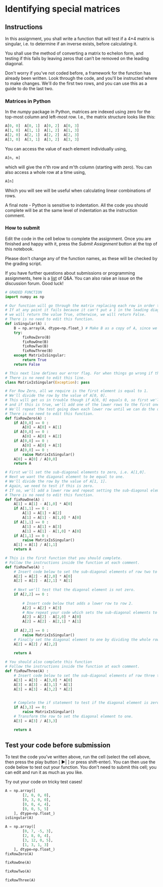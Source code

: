 # Identifying special matrices
## Instructions
In this assignment, you shall write a function that will test if a 4×4 matrix is singular, i.e. to determine if an inverse exists, before calculating it.

You shall use the method of converting a matrix to echelon form, and testing if this fails by leaving zeros that can’t be removed on the leading diagonal.

Don't worry if you've not coded before, a framework for the function has already been written.
Look through the code, and you'll be instructed where to make changes.
We'll do the first two rows, and you can use this as a guide to do the last two.

### Matrices in Python
In the *numpy* package in Python, matrices are indexed using zero for the top-most column and left-most row.
I.e., the matrix structure looks like this:
```python
A[0, 0]  A[0, 1]  A[0, 2]  A[0, 3]
A[1, 0]  A[1, 1]  A[1, 2]  A[1, 3]
A[2, 0]  A[2, 1]  A[2, 2]  A[2, 3]
A[3, 0]  A[3, 1]  A[3, 2]  A[3, 3]
```
You can access the value of each element individually using,
```python
A[n, m]
```
which will give the n'th row and m'th column (starting with zero).
You can also access a whole row at a time using,
```python
A[n]
```
Which you will see will be useful when calculating linear combinations of rows.

A final note - Python is sensitive to indentation.
All the code you should complete will be at the same level of indentation as the instruction comment.

### How to submit
Edit the code in the cell below to complete the assignment.
Once you are finished and happy with it, press the *Submit Assignment* button at the top of this notebook.

Please don't change any of the function names, as these will be checked by the grading script.

If you have further questions about submissions or programming assignments, here is a [list](https://www.coursera.org/learn/linear-algebra-machine-learning/discussions/weeks/1/threads/jB4klkn5EeibtBIQyzFmQg) of Q&A. You can also raise an issue on the discussion forum. Good luck!

```python
# GRADED FUNCTION
import numpy as np

# Our function will go through the matrix replacing each row in order turning it into echelon form.
# If at any point it fails because it can't put a 1 in the leading diagonal,
# we will return the value True, otherwise, we will return False.
# There is no need to edit this function.
def isSingular(A) :
    B = np.array(A, dtype=np.float_) # Make B as a copy of A, since we're going to alter it's values.
    try:
        fixRowZero(B)
        fixRowOne(B)
        fixRowTwo(B)
        fixRowThree(B)
    except MatrixIsSingular:
        return True
    return False

# This next line defines our error flag. For when things go wrong if the matrix is singular.
# There is no need to edit this line.
class MatrixIsSingular(Exception): pass

# For Row Zero, all we require is the first element is equal to 1.
# We'll divide the row by the value of A[0, 0].
# This will get us in trouble though if A[0, 0] equals 0, so first we'll test for that,
# and if this is true, we'll add one of the lower rows to the first one before the division.
# We'll repeat the test going down each lower row until we can do the division.
# There is no need to edit this function.
def fixRowZero(A) :
    if A[0,0] == 0 :
        A[0] = A[0] + A[1]
    if A[0,0] == 0 :
        A[0] = A[0] + A[2]
    if A[0,0] == 0 :
        A[0] = A[0] + A[3]
    if A[0,0] == 0 :
        raise MatrixIsSingular()
    A[0] = A[0] / A[0,0]
    return A

# First we'll set the sub-diagonal elements to zero, i.e. A[1,0].
# Next we want the diagonal element to be equal to one.
# We'll divide the row by the value of A[1, 1].
# Again, we need to test if this is zero.
# If so, we'll add a lower row and repeat setting the sub-diagonal elements to zero.
# There is no need to edit this function.
def fixRowOne(A) :
    A[1] = A[1] - A[1,0] * A[0]
    if A[1,1] == 0 :
        A[1] = A[1] + A[2]
        A[1] = A[1] - A[1,0] * A[0]
    if A[1,1] == 0 :
        A[1] = A[1] + A[3]
        A[1] = A[1] - A[1,0] * A[0]
    if A[1,1] == 0 :
        raise MatrixIsSingular()
    A[1] = A[1] / A[1,1]
    return A

# This is the first function that you should complete.
# Follow the instructions inside the function at each comment.
def fixRowTwo(A) :
    # Insert code below to set the sub-diagonal elements of row two to zero (there are two of them).
    A[2] = A[2] - A[2,0] * A[0]
    A[2] = A[2] - A[2,1] * A[1]
    
    # Next we'll test that the diagonal element is not zero.
    if A[2,2] == 0 :
        
        # Insert code below that adds a lower row to row 2.
        A[2] = A[2] + A[3]
        # Now repeat your code which sets the sub-diagonal elements to zero.
        A[2] = A[2] - A[2,0] * A[0]
        A[2] = A[2] - A[2,1] * A[1]
        
    if A[2,2] == 0 :
        raise MatrixIsSingular()
    # Finally set the diagonal element to one by dividing the whole row by that element.
    A[2] = A[2] / A[2,2]
    
    return A

# You should also complete this function
# Follow the instructions inside the function at each comment.
def fixRowThree(A) :
    # Insert code below to set the sub-diagonal elements of row three to zero.
    A[3] = A[3] - A[3,0] * A[0]
    A[3] = A[3] - A[3,1] * A[1]
    A[3] = A[3] - A[3,2] * A[2]
    
    
    # Complete the if statement to test if the diagonal element is zero.
    if A[3,3] == 0:
        raise MatrixIsSingular()
    # Transform the row to set the diagonal element to one.
    A[3] = A[3] / A[3,3]
    
    return A
```

## Test your code before submission
To test the code you've written above, run the cell (select the cell above, then press the play button [ ▶| ] or press shift-enter).
You can then use the code below to test out your function.
You don't need to submit this cell; you can edit and run it as much as you like.

Try out your code on tricky test cases!

```python
A = np.array([
        [2, 0, 0, 0],
        [0, 3, 0, 0],
        [0, 0, 4, 4],
        [0, 0, 5, 5]
    ], dtype=np.float_)
isSingular(A)
```

```python
A = np.array([
        [0, 7, -5, 3],
        [2, 8, 0, 4],
        [3, 12, 0, 5],
        [1, 3, 1, 3]
    ], dtype=np.float_)
fixRowZero(A)
```

```python
fixRowOne(A)
```

```python
fixRowTwo(A)
```

```python
fixRowThree(A)
```
